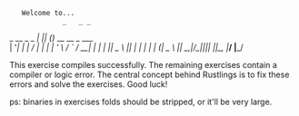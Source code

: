        Welcome to...                      
                 _   _ _                  
  _ __ _   _ ___| |_| (_)_ __   __ _ ___  
 | '__| | | / __| __| | | '_ \ / _` / __| 
 | |  | |_| \__ \ |_| | | | | | (_| \__ \ 
 |_|   \__,_|___/\__|_|_|_| |_|\__, |___/ 
                               |___/      

This exercise compiles successfully. The remaining exercises contain a compiler
or logic error. The central concept behind Rustlings is to fix these errors and
solve the exercises. Good luck!

ps: binaries in exercises folds should be stripped, or it'll be very large.